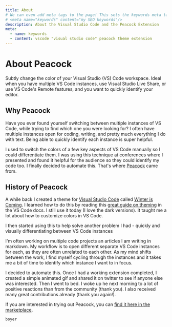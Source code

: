 ```yaml
---
title: About
# We can even add meta tags to the page! This sets the keywords meta tag.
# <meta name="keywords" content="my SEO keywords"/>
description: About the Visual Studio Code and the Peacock Extension
meta:
  - name: keywords
  - content: vscode "visual studio code" peacock theme extension
---
```


# About Peacock

Subtly change the color of your Visual Studio (VS) Code workspace. Ideal when you have multiple VS Code instances, use Visual Studio Live Share, or use VS Code's Remote features, and you want to quickly identify your editor.

## Why Peacock

Have you ever found yourself switching between multiple instances of VS Code, while trying to find which one you were looking for? I often have multiple instances open for coding, writing, and pretty much everything I do with text. Being able to quickly identify each instance is super helpful.

I used to switch the colors of a few key aspects of VS Code manually so I could differentiate them. I was using this technique at conferences where I presented and found it helpful for the audience so they could identify my code too. I finally decided to automate this. That's where [Peacock](https://marketplace.visualstudio.com/items?itemName=johnpapa.vscode-peacock&wt.mc_id=vscodepeacock-github-jopapa) came from.

## History of Peacock

A while back I created a theme for [Visual Studio Code](https://code.visualstudio.com?wt.mc_id=vscodepeacock-github-jopapa) called [Winter is Coming](https://marketplace.visualstudio.com/items?itemName=johnpapa.winteriscoming&wt.mc_id=vscodepeacock-github-jopapa). I learned how to do this by reading this [great guide on theming](https://code.visualstudio.com/api/extension-capabilities/theming?wt.mc_id=vscodepeacock-github-jopapa) in the VS Code docs. I still use it today (I love the dark versions). It taught me a lot about how to customize colors in VS Code.

I then started using this to help solve another problem I had - quickly and visually differentiating between VS Code instances

I'm often working on multiple code projects an articles I am writing in markdown. My workflow is to open different separate VS Code instances for each, as they are often unrelated to each other. As my mind shifts between the work, I find myself cycling through the instances and it takes me a bit of time to identify which instance I want to in focus.

I decided to automate this. Once I had a working extension completed, I created a simple animated gif and shared it on twitter to see if anyone else was interested. Then I went to bed. I woke up he next morning to a lot of positive reactions than from the community (thank you). I also received many great contributions already (thank you again!).

If you are interested in trying out Peacock, you can [find it here in the marketplace](https://marketplace.visualstudio.com/items?itemName=johnpapa.vscode-peacock&wt.mc_id=vscodepeacock-github-jopapa).

`boyer`